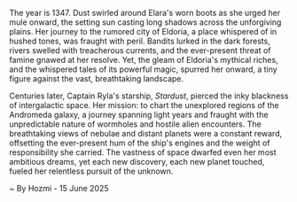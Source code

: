 
The year is 1347.  Dust swirled around Elara's worn boots as she urged her mule onward, the setting sun casting long shadows across the unforgiving plains.  Her journey to the rumored city of Eldoria, a place whispered of in hushed tones, was fraught with peril.  Bandits lurked in the dark forests, rivers swelled with treacherous currents, and the ever-present threat of famine gnawed at her resolve.  Yet, the gleam of Eldoria's mythical riches, and the whispered tales of its powerful magic, spurred her onward, a tiny figure against the vast, breathtaking landscape.

Centuries later, Captain Ryla's starship, *Stardust*, pierced the inky blackness of intergalactic space.  Her mission: to chart the unexplored regions of the Andromeda galaxy, a journey spanning light years and fraught with the unpredictable nature of wormholes and hostile alien encounters.  The breathtaking views of nebulae and distant planets were a constant reward, offsetting the ever-present hum of the ship's engines and the weight of responsibility she carried. The vastness of space dwarfed even her most ambitious dreams, yet each new discovery, each new planet touched, fueled her relentless pursuit of the unknown.

~ By Hozmi - 15 June 2025
